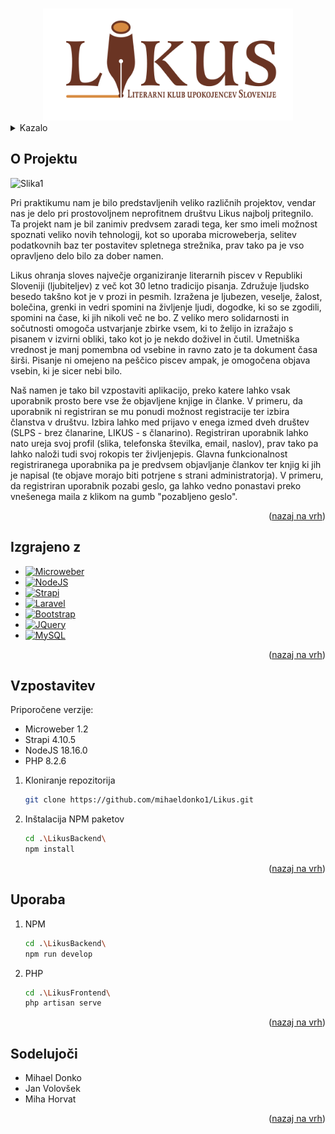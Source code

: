 <a name="readme-top"></a>

<!-- PROJECT LOGO -->
<br />
<div align="center">
  <a href="https://github.com/mihaeldonko1/Likus">
    <img src="LikusFrontend/resources/img/random_slike/LIKUS_logo.png" alt="Logo" width="400">
  </a>
</div>



<!-- KAZALO -->

<details>
  <summary>Kazalo</summary>
  <ol>
    <li>
      <a href="#o-projektu">O Projektu</a>
    </li>
    <li>
    <a href="#izgrajeno-z">Izgrajeno z</a>
    </li>
    <li>
    <a href="#vzpostavitev">Vzpostavitev</a>
    </li>
    <li>
    <a href="#uporaba">Uporaba</a>
    </li>
    <li>
    <a href="#sodelujoči">Sodelujoči</a>
    </li>
  </ol>
</details>



<!-- ABOUT THE PROJECT -->
## O Projektu

<img src="_PROMOCIJA/Screenshots/ss1" alt="Slika1">

Pri praktikumu nam je bilo predstavljenih veliko različnih projektov, vendar nas je delo pri prostovoljnem neprofitnem društvu Likus najbolj pritegnilo. Ta projekt nam je bil zanimiv predvsem zaradi tega, ker smo imeli možnost spoznati veliko novih tehnologij, kot so uporaba microweberja, selitev podatkovnih baz ter postavitev spletnega strežnika, prav tako pa je vso opravljeno delo bilo za dober namen.

Likus ohranja sloves največje organiziranje literarnih piscev v Republiki Sloveniji (ljubiteljev) z več kot 30 letno tradicijo pisanja. Združuje ljudsko besedo takšno kot je v prozi in pesmih. Izražena je ljubezen, veselje, žalost, bolečina, grenki in vedri spomini na življenje ljudi, dogodke, ki so se zgodili, spomini na čase, ki jih nikoli več ne bo. Z veliko mero solidarnosti in sočutnosti omogoča ustvarjanje zbirke vsem, ki to želijo in izražajo s pisanem v izvirni obliki, tako kot jo je nekdo doživel in čutil. Umetniška vrednost je manj pomembna od vsebine in ravno zato je ta dokument časa širši. Pisanje ni omejeno na peščico piscev ampak, je omogočena objava vsebin, ki je sicer nebi bilo.

Naš namen je tako bil vzpostaviti aplikacijo, preko katere lahko vsak uporabnik prosto bere vse že objavljene knjige in članke. V primeru, da uporabnik ni registriran se mu ponudi možnost registracije ter izbira članstva v društvu. Izbira lahko med prijavo v enega izmed dveh društev (SLPS - brez članarine, LIKUS - s članarino). Registriran uporabnik lahko nato ureja svoj profil (slika, telefonska številka, email, naslov), prav tako pa lahko naloži tudi svoj rokopis ter življenjepis. Glavna funkcionalnost registriranega uporabnika pa je predvsem objavljanje člankov ter knjig ki jih je napisal (te objave morajo biti potrjene s strani administratorja). V primeru, da registriran uporabnik pozabi geslo, ga lahko vedno ponastavi preko vnešenega maila z klikom na gumb "pozabljeno geslo".

<p align="right">(<a href="#readme-top">nazaj na vrh</a>)</p>



## Izgrajeno z

* [![Microweber][Microweber.com]][Microweber-url]
* [![NodeJS][NodeJS.com]][NodeJS-url]
* [![Strapi][Strapi.com]][Strapi-url]
* [![Laravel][Laravel.com]][Laravel-url]
* [![Bootstrap][Bootstrap.com]][Bootstrap-url]
* [![JQuery][JQuery.com]][JQuery-url]
* [![MySQL][MySQL.com]][MySQL-url]


<p align="right">(<a href="#readme-top">nazaj na vrh</a>)</p>



<!-- Vzpostavitev -->
## Vzpostavitev 

Priporočene verzije:
  <ul>
    <li>
      Microweber 1.2
    </li>
    <li>
      Strapi 4.10.5
    </li>
    <li>
      NodeJS 18.16.0
    </li>
    <li>
      PHP 8.2.6
    </li>
  </ul>


1. Kloniranje repozitorija
   ```sh
   git clone https://github.com/mihaeldonko1/Likus.git
   ```
2. Inštalacija NPM paketov
   ```sh
   cd .\LikusBackend\
   npm install
   ```


<p align="right">(<a href="#readme-top">nazaj na vrh</a>)</p>



<!-- Uporaba -->
## Uporaba

1. NPM
   ```sh
   cd .\LikusBackend\
   npm run develop
   ```
2. PHP
   ```sh
   cd .\LikusFrontend\
   php artisan serve
   ```


<p align="right">(<a href="#readme-top">nazaj na vrh</a>)</p>



<!-- Sodelujoči -->
## Sodelujoči
  <ul>
    <li>
      Mihael Donko
    </li>
    <li>
      Jan Volovšek
    </li>
    <li>
      Miha Horvat
    </li>
  </ul>

  <p align="right">(<a href="#readme-top">nazaj na vrh</a>)</p>




<!-- MARKDOWN LINKS & IMAGES -->
<!-- https://www.markdownguide.org/basic-syntax/#reference-style-links -->
[NodeJS.com]: https://img.shields.io/badge/NodeJS-FF2D20?style=for-the-badge&logo=Node.JS&logoColor=white&color=green
[NodeJS-url]: https://nodejs.org/en
[Strapi.com]: https://img.shields.io/badge/Strapi-FF2D20?style=for-the-badge&logo=Strapi&logoColor=white&color=blue
[Strapi-url]: https://strapi.io/
[Microweber.com]: https://img.shields.io/badge/Microweber-FF2D20?style=for-the-badge&logo=makerbot&logoColor=white&color=blue
[Microweber-url]: https://microweber.com/
[MySQL.com]: https://img.shields.io/badge/MySQL-FF2D20?style=for-the-badge&logo=MySQL&logoColor=white
[MySQL-url]: https://www.mysql.com/
[PHP.com]: https://img.shields.io/badge/PHP-FF2D20?style=for-the-badge&logo=PHP&logoColor=white&color=908fe3
[PHP-url]: https://www.php.net/

[Laravel.com]: https://img.shields.io/badge/Laravel-FF2D20?style=for-the-badge&logo=laravel&logoColor=white&color=red
[Laravel-url]: https://laravel.com
[Bootstrap.com]: https://img.shields.io/badge/Bootstrap-563D7C?style=for-the-badge&logo=bootstrap&logoColor=white
[Bootstrap-url]: https://getbootstrap.com
[JQuery.com]: https://img.shields.io/badge/jQuery-0769AD?style=for-the-badge&logo=jquery&logoColor=white
[JQuery-url]: https://jquery.com 